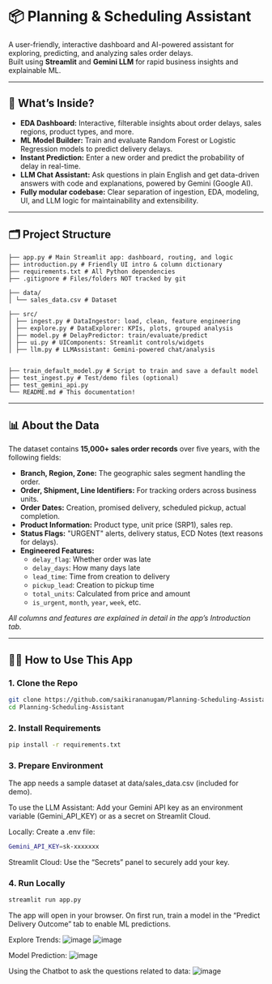 # 📦 Planning & Scheduling Assistant

A user-friendly, interactive dashboard and AI-powered assistant for exploring, predicting, and analyzing sales order delays.  
Built using **Streamlit** and **Gemini LLM** for rapid business insights and explainable ML.

---

## 🚀 What’s Inside?

- **EDA Dashboard:** Interactive, filterable insights about order delays, sales regions, product types, and more.
- **ML Model Builder:** Train and evaluate Random Forest or Logistic Regression models to predict delivery delays.
- **Instant Prediction:** Enter a new order and predict the probability of delay in real-time.
- **LLM Chat Assistant:** Ask questions in plain English and get data-driven answers with code and explanations, powered by Gemini (Google AI).
- **Fully modular codebase:** Clear separation of ingestion, EDA, modeling, UI, and LLM logic for maintainability and extensibility.

---

## 🗂️ Project Structure
```Planning-Scheduling-Assistant/
├── app.py # Main Streamlit app: dashboard, routing, and logic
├── introduction.py # Friendly UI intro & column dictionary
├── requirements.txt # All Python dependencies
├── .gitignore # Files/folders NOT tracked by git

├── data/
│ └── sales_data.csv # Dataset

├── src/
│ ├── ingest.py # DataIngestor: load, clean, feature engineering
│ ├── explore.py # DataExplorer: KPIs, plots, grouped analysis
│ ├── model.py # DelayPredictor: train/evaluate/predict
│ ├── ui.py # UIComponents: Streamlit controls/widgets
│ ├── llm.py # LLMAssistant: Gemini-powered chat/analysis


├── train_default_model.py # Script to train and save a default model
├── test_ingest.py # Test/demo files (optional)
├── test_gemini_api.py
└── README.md # This documentation!
```


---

## 📊 About the Data

The dataset contains **15,000+ sales order records** over five years, with the following fields:

- **Branch, Region, Zone:** The geographic sales segment handling the order.
- **Order, Shipment, Line Identifiers:** For tracking orders across business units.
- **Order Dates:** Creation, promised delivery, scheduled pickup, actual completion.
- **Product Information:** Product type, unit price (SRP1), sales rep.
- **Status Flags:** "URGENT" alerts, delivery status, ECD Notes (text reasons for delays).
- **Engineered Features:** 
    - `delay_flag`: Whether order was late
    - `delay_days`: How many days late
    - `lead_time`: Time from creation to delivery
    - `pickup_lead`: Creation to pickup time
    - `total_units`: Calculated from price and amount
    - `is_urgent`, `month`, `year`, `week`, etc.

*All columns and features are explained in detail in the app’s Introduction tab.*

---

## 🧑‍💻 How to Use This App

### 1. Clone the Repo

```bash
git clone https://github.com/saikirananugam/Planning-Scheduling-Assistant.git
cd Planning-Scheduling-Assistant
```

### 2. Install Requirements
```bash
pip install -r requirements.txt
```

### 3. Prepare Environment
The app needs a sample dataset at data/sales_data.csv (included for demo).

To use the LLM Assistant:
Add your Gemini API key as an environment variable (Gemini_API_KEY) or as a secret on Streamlit Cloud.

Locally: Create a .env file:
```bash
Gemini_API_KEY=sk-xxxxxxx
```
Streamlit Cloud: Use the “Secrets” panel to securely add your key.

### 4. Run Locally
```bash
streamlit run app.py
```
The app will open in your browser.
On first run, train a model in the “Predict Delivery Outcome” tab to enable ML predictions.

Explore Trends:
![image](https://github.com/user-attachments/assets/70cadfaa-4bd5-43f5-962e-5af53f299075)
![image](https://github.com/user-attachments/assets/e6c5c899-9182-4d3a-857d-514056208614)


Model Prediction:
![image](https://github.com/user-attachments/assets/36c33b50-bee7-4758-bdd6-a2a993dd5f50)

Using the Chatbot to ask the questions related to data:
![image](https://github.com/user-attachments/assets/bc6dd188-2c54-4b25-9fe9-c6f405fa3dce)





